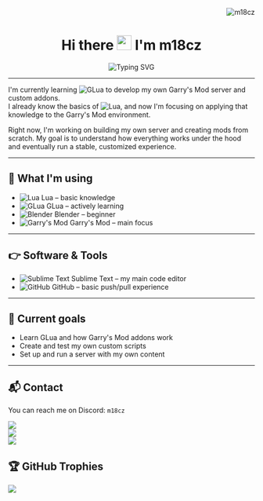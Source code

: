 <!-- Profile views badge -->
<p align="right">
  <img src="https://komarev.com/ghpvc/?username=m18cz&label=Profile%20views&color=0e75b6&style=flat" alt="m18cz" />
</p>

<!-- Animated waving hand + typing effect -->
<h1 align="center">
  Hi there <img src="https://media.giphy.com/media/hvRJCLFzcasrR4ia7z/giphy.gif" width="30px"/> I'm m18cz
</h1>

<p align="center">
  <img src="https://readme-typing-svg.herokuapp.com?font=Fira+Code&size=22&pause=1000&color=00F779&center=true&vCenter=true&width=435&lines=Learning+GLua+for+Garry's+Mod;Future+GMod+Server+Owner;Mod+Maker+in+Progress" alt="Typing SVG" />
</p>

---

I'm currently learning ![GLua](https://img.shields.io/badge/GLua-%231DA1F2?style=flat-square&logo=codeforces&logoColor=white) to develop my own Garry's Mod server and custom addons.  
I already know the basics of ![Lua](https://img.shields.io/badge/Lua-00008B?style=flat-square&logo=lua&logoColor=white), and now I'm focusing on applying that knowledge to the Garry's Mod environment.

Right now, I'm working on building my own server and creating mods from scratch. My goal is to understand how everything works under the hood and eventually run a stable, customized experience.

---

## 🔧 What I'm using

- ![Lua](https://img.shields.io/badge/Lua-00008B?style=flat-square&logo=lua&logoColor=white) Lua – basic knowledge  
- ![GLua](https://img.shields.io/badge/GLua-%231DA1F2?style=flat-square&logo=codeforces&logoColor=white) GLua – actively learning  
- ![Blender](https://img.shields.io/badge/Blender-F5792A?style=flat-square&logo=blender&logoColor=white) Blender – beginner  
- ![Garry's Mod](https://img.shields.io/badge/Garry's%20Mod-1a1a1a?style=flat-square&logo=steam&logoColor=white) Garry's Mod – main focus

---

## 👉 Software & Tools

- ![Sublime Text](https://img.shields.io/badge/Sublime%20Text-FF9800?style=flat-square&logo=sublime-text&logoColor=white) Sublime Text – my main code editor  
- ![GitHub](https://img.shields.io/badge/GitHub-181717?style=flat-square&logo=github&logoColor=white) GitHub – basic push/pull experience

---

## 🎯 Current goals

- Learn GLua and how Garry's Mod addons work  
- Create and test my own custom scripts  
- Set up and run a server with my own content

---

## 📬 Contact

You can reach me on Discord: `m18cz`


![](https://github-readme-stats.vercel.app/api?username=m18cz&theme=dark&hide_border=false&include_all_commits=false&count_private=false)<br/>
![](https://nirzak-streak-stats.vercel.app/?user=m18cz&theme=dark&hide_border=false)<br/>
![](https://github-readme-stats.vercel.app/api/top-langs/?username=m18cz&theme=dark&hide_border=false&include_all_commits=false&count_private=false&layout=compact)

## 🏆 GitHub Trophies
![](https://github-profile-trophy.vercel.app/?username=m18cz&theme=radical&no-frame=false&no-bg=true&margin-w=4)
